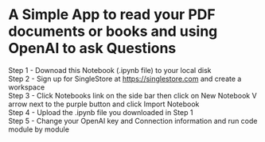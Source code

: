 # A Simple App to read your PDF documents or books and using OpenAI to ask Questions
Step 1 - Downoad this Notebook (.ipynb file) to your local disk  
Step 2 - Sign up for SingleStore at https://singlestore.com and create a workspace  
Step 3 - Click Notebooks link on the side bar then click on New Notebook V arrow next to the purple button and click Import Notebook  
Step 4 - Upload the .ipynb file you downloaded in Step 1  
Step 5 - Change your OpenAI key and Connection information and run code module by module  
